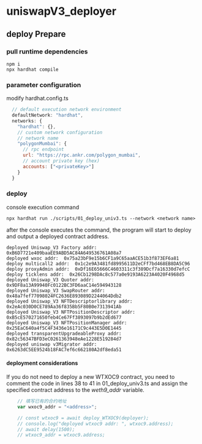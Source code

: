 # uniswapV3_deployer

## deploy Prepare
### pull runtime dependencies
```shell
npm i
npx hardhat compile
```

### parameter configuration
modify hardhat.config.ts
```javascript
  // default execution network environment
  defaultNetwork: "hardhat",
  networks: {
    "hardhat": {},
    // custom network configuration
    // network name
    "polygonMumbai": {
      // rpc endpoint
      url: "https://rpc.ankr.com/polygon_mumbai",
      // account private key (hex)
      accounts: ["<privateKey>"]
    }
  }
```

### deploy
console execution command
```shell
npx hardhat run ./scripts/01_deploy_univ3.ts --network <network name>
```
after the console executes the command, the program will start to deploy and output a deployed contract address.

```shell
deployed Uniswap_V3 Factory addr:  0xB6D7721e409baaEE9ABD5AC84A649536761A08a7
deployed wxoc addr:  0x75a23bF9e15b6CF1a9C65aaACE51b3f873EF6a81
deploy multicall2 addr:  0x1c2e9A3481fd8995611D2eCFf7bd468EB8DA5C96
deploy proxyAdmin addr:  0xDf16E65666C4603311c3f389Dcf7a16330d7efcC
deploy ticklens addr:  0x26Cb1298DAc8c577a0e9193A6223A4020F4968d5
deployed Uniswap_V3 Quoter addr:  0x9DF8a13A99940Fc0122BC3FD6aaC14e594943128
deployed Uniswap_V3 SwapRouter addr:  0x48a7fef77098024FC2636E893089D2244064Ddb2
deployed Uniswap_V3 NFTDescriptorlibrary addr:  0x2eAc030D0CE789Aa36f835Bb5F80B0e7313941Ab
deployed Uniswap_V3 NFTPositionDescriptor addr:  0xB5cE570271650feb4Ce67Ff3893097b9b2dEd677
deployed Uniswap_V3 NFTPositionManager addr:  0x25EaC640a4f5C4F3436e16171C9c443E5D0E1445
deployed transparentUpgradeableProxy addr:  0x82c56347BFD3eC0261363948eAe1228E519284d7
deployed uniswap v3Migrator addr:  0x6263dC5EE9524b18FAC7ef6c662180A2df8eda51
```

#### deployment considerations
If you do not need to deploy a new WTXOC9 contract, you need to comment the code in lines 38 to 41 in 01_deploy_univ3.ts and assign the specified contract address to the *weth9_addr* variable.
```typescript
    // 填写已有的合约地址
    var wxoc9_addr = "<address>";

    // const wtxoc9 = await deploy_WTXOC9(deployer);
    // console.log("deployed wtxoc9 addr: ", wtxoc9.address);
    // await delay(1500);
    // wtxoc9_addr = wtxoc9.address;
```

